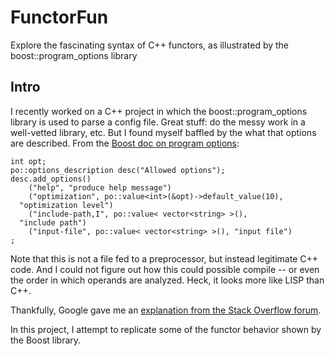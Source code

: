 # FunctorFun
Explore the fascinating syntax of C++ functors, as illustrated by the boost::program_options library

## Intro

I recently worked on a C++ project in which the boost::program_options library is used to parse a config file.  Great stuff: do the messy work in a well-vetted library, etc.  But I found myself baffled by the what that options are described.  From the [Boost doc on program options](http://www.boost.org/doc/libs/1_60_0/doc/html/program_options/tutorial.html):

```
int opt;
po::options_description desc("Allowed options");
desc.add_options()
    ("help", "produce help message")
    ("optimization", po::value<int>(&opt)->default_value(10), 
  "optimization level")
    ("include-path,I", po::value< vector<string> >(), 
  "include path")
    ("input-file", po::value< vector<string> >(), "input file")
;
```

Note that this is not a file fed to a preprocessor, but instead legitimate C++ code.  And I could not figure out how this could possible compile -- or even the order in which operands are analyzed. Heck, it looks more like LISP than C++.

Thankfully, Google gave me an [explanation from the Stack Overflow forum](http://www.boost.org/doc/libs/1_60_0/doc/html/program_options/tutorial.html).

In this project, I attempt to replicate some of the functor behavior shown by the Boost library.


